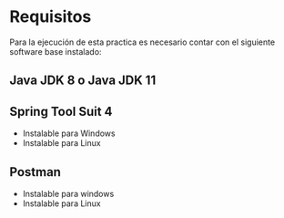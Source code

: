 # Requisitos
Para la ejecución de esta practica es necesario contar con el siguiente software base instalado:

## Java JDK 8 o Java JDK 11
## Spring Tool Suit 4
- Instalable para Windows 
- Instalable para Linux
## Postman
- Instalable para windows 
- Instalable para Linux

